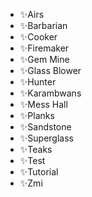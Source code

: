 * ✨Airs
* ✨Barbarian
* ✨Cooker
* ✨Firemaker
* ✨Gem Mine
* ✨Glass Blower
* ✨Hunter
* ✨Karambwans
* ✨Mess Hall
* ✨Planks
* ✨Sandstone
* ✨Superglass
* ✨Teaks
* ✨Test
* ✨Tutorial
* ✨Zmi